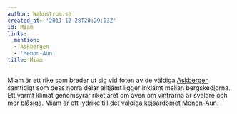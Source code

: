 ```yaml
---
author: Wahnstrom.se
created_at: '2011-12-28T20:29:03Z'
id: Miam
links:
  mention:
  - Askbergen
  - 'Menon-Aun'
title: Miam
---
```


Miam är ett rike som breder ut sig vid foten av de väldiga [Askbergen] samtidigt som dess norra
delar alltjämt ligger inklämt mellan bergskedjorna. Ett varmt klimat genomsyrar riket året om även
om vintrarna är svalare och mer blåsiga. Miam är ett lydrike till det väldiga kejsardömet
[Menon-Aun].

  [Askbergen]: Askbergen
  [Menon-Aun]: Menon-Aun